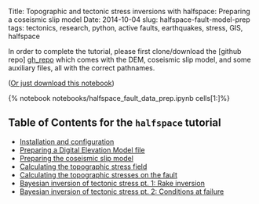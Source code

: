 Title: Topographic and tectonic stress inversions with halfspace: Preparing a coseismic slip model
Date: 2014-10-04
slug: halfspace-fault-model-prep
tags: tectonics, research, python, active faults, earthquakes, stress, GIS, halfspace

In order to complete the tutorial, please first clone/download the 
[github repo] [gh_repo] which comes with the DEM, coseismic slip model, and
some auxiliary files, all with the correct pathnames. 

[gh_repo]: https://github.com/cossatot/halfspace_user_guide

([Or just download this notebook](https://github.com/cossatot/halfspace_user_guide/blob/master/topo_loads/notebooks/fault_data_prep.ipynb))

{% notebook notebooks/halfspace_fault_data_prep.ipynb cells[1:]%}

## Table of Contents for the `halfspace` tutorial

- [Installation and configuration](../../09/halfspace-installation/)
- [Preparing a Digital Elevation Model file](../../09/halfspace-dem-prep/)
- [Preparing the coseismic slip model](../halfspace-fault-model-prep/)
- [Calculating the topographic stress field](../halfspace-topo-stress-calcs/)
- [Calculating the topographic stresses on the fault](../halfspace-fault-topo-stress-calcs/)
- [Bayesian inversion of tectonic stress pt. 1: Rake inversion](../halfspace-tect-stress-rake/)
- [Bayesian inversion of tectonic stress pt. 2: Conditions at failure](../halfspace-tect-stress-fail/)


